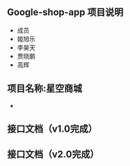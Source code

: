 ## Google-shop-app 项目说明

- 成员
- 姬旭乐
- 李昊天
- 贾晓鹏
- 高辉

## 项目名称:星空商城
- 

## 接口文档（v1.0完成） 
## 接口文档（v2.0完成） 
